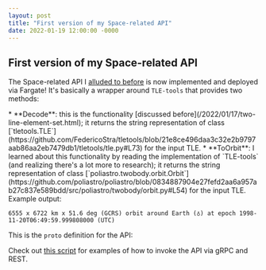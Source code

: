 ```yaml
---
layout: post
title: "First version of my Space-related API"
date: 2022-01-19 12:00:00 -0000
---
```


## First version of my Space-related API

The Space-related API I [alluded to before](/2022/01/17/two-line-element-set.html#api)
is now implemented and deployed via Fargate! It's basically a wrapper around
`TLE-tools` that provides two methods:

<a id="api" />
*   **Decode**: this is the functionality [discussed before](/2022/01/17/two-line-element-set.html);
it returns the string representation of class [`tletools.TLE`](https://github.com/FedericoStra/tletools/blob/21e8ce496daa3c32e2b9797aab86aa2eb7479db1/tletools/tle.py#L73)
for the input TLE.

<a id="to-orbit" />
*   **ToOrbit**: I learned about this functionality by reading the implementation
of `TLE-tools` (and realizing there's a lot more to research); it returns the string representation of class
[`poliastro.twobody.orbit.Orbit`](https://github.com/poliastro/poliastro/blob/0834887904e27fefd2aa6a957ab27c837e589bdd/src/poliastro/twobody/orbit.py#L54)
for the input TLE. Example output:

```
6555 x 6722 km x 51.6 deg (GCRS) orbit around Earth (♁) at epoch 1998-11-20T06:49:59.999808000 (UTC)
```

This is the `proto` definition for the API:

<script src="https://emgithub.com/embed.js?target=https%3A%2F%2Fgithub.com%2Fthiagorobert%2Fspace-api%2Fblob%2Fmain%2Fproto%2Funary.proto&style=github&showLineNumbers=on"></script>

Check out [this script](https://github.com/thiagorobert/space-api/blob/main/scripts/sanity.sh)
for examples of how to invoke the API via gRPC and REST.
